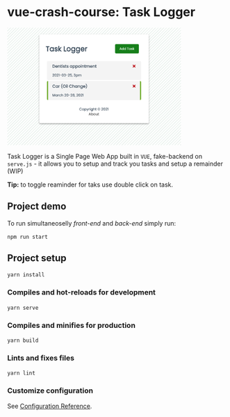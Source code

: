 # vue-crash-course: Task Logger
<img src="src/assets/screenshot.png" width="400" alt="Vue Task Logger screenshot" />

Task Logger is a Single Page Web App built in ```VUE```, fake-backend on ```serve.js``` - it allows you to setup and track you tasks and setup a remainder (WIP)



**Tip:** to toggle reaminder for taks use double click on task.

## Project demo
To run simultaneoselly *front-end* and *back-end* simply run: 
```
npm run start
```
## Project setup
```
yarn install
```

### Compiles and hot-reloads for development
```
yarn serve
```

### Compiles and minifies for production
```
yarn build
```

### Lints and fixes files
```
yarn lint
```

### Customize configuration
See [Configuration Reference](https://cli.vuejs.org/config/).

